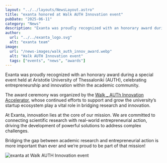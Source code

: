 ```yaml
---
layout: "../../layouts/NewsLayout.astro"
title: "exanta honored at Walk AUTH Innovation event"
pubDate: "2025-06-11"
category: "News"
description: "Exanta was proudly recognized with an honorary award during a special event held at Aristotle University of Thessaloniki (AUTH), celebrating entrepreneurship and innovation within the academic community...."
author:
  url: "../../exanta_logo.svg"
  alt: "exanta team"
image:
  url: "/news-images/walk_auth_innov_award.webp"
  alt: "Walk AUTH Innovation event"
  tags: ["events", "news", "awards"]
---
```


Exanta was proudly recognized with an honorary award during a special event held at Aristotle University of Thessaloniki (AUTH), celebrating entrepreneurship and innovation within the academic community.

The award ceremony was organized by the [Walk \_ AUTh Innovation Accelerator](https://walk.auth.gr/), whose continued efforts to support and grow the university’s startup ecosystem play a vital role in bridging research and innovation.

At Exanta, innovation lies at the core of our mission. We are committed to connecting scientific research with real-world entrepreneurial action, driving the development of powerful solutions to address complex challenges.

Bridging the gap between academic research and entrepreneurial action is more important than ever and we’re proud to be part of that mission!

![exanta at Walk AUTH Innovation event](/news-images/walk_auth_innov_award.webp)
